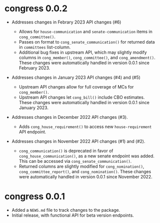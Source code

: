 # congress 0.0.2

* Addresses changes in Febrary 2023 API changes (#6)
  * Allows for `house-communication` and `senate-communication` items in `cong_committee()`.
  * Passes on format to `cong_senate_communication()` for returned data in `committees` list-column.
  * Additional bug fixes in upstream API, which may slightly modify columns in `cong_member()`, 
  `cong_committee()`, and `cong_amendment()`. These changes 
  were automatically handled in version 0.0.1 since February 2023.

* Addresses changes in January 2023 API changes (#4) and (#5)
  * Upstream API changes allow for full coverage of MCs for `cong_member()`.
  * Upstream API changes let `cong_bill()` include CBO estimates.  These changes 
  were automatically handled in version 0.0.1 since January 2023.

* Addresses changes in December 2022 API changes (#3).
  * Adds `cong_house_requirement()` to access new `house-requirement` API endpoint.

* Addresses changes in November 2022 API changes (#1) and (#2).
  * `cong_communication()` is deprecated in favor of `cong_house_communication()`, 
  as a new senate endpoint was added. This can be accessed via `cong_senate_communication()`.
  * Returned columns are slightly modified for `cong_nomination()`, `cong_committee_report()`, 
  and `cong_nomination()`. These changes were automatically handled in version 0.0.1 
  since November 2022.

# congress 0.0.1

* Added a `NEWS.md` file to track changes to the package.
* Initial release, with functional API for beta version endpoints.
